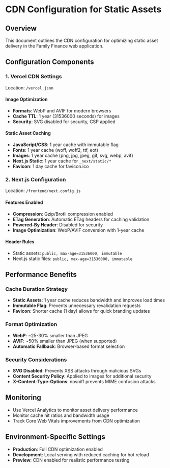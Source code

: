 # CDN Configuration for Static Assets

## Overview
This document outlines the CDN configuration for optimizing static asset delivery in the Family Finance web application.

## Configuration Components

### 1. Vercel CDN Settings
Location: `/vercel.json`

#### Image Optimization
- **Formats**: WebP and AVIF for modern browsers
- **Cache TTL**: 1 year (31536000 seconds) for images
- **Security**: SVG disabled for security, CSP applied

#### Static Asset Caching
- **JavaScript/CSS**: 1 year cache with immutable flag
- **Fonts**: 1 year cache (woff, woff2, ttf, eot)
- **Images**: 1 year cache (png, jpg, jpeg, gif, svg, webp, avif)
- **Next.js Static**: 1 year cache for `_next/static/*`
- **Favicon**: 1 day cache for favicon.ico

### 2. Next.js Configuration
Location: `/frontend/next.config.js`

#### Features Enabled
- **Compression**: Gzip/Brotli compression enabled
- **ETag Generation**: Automatic ETag headers for caching validation
- **Powered-By Header**: Disabled for security
- **Image Optimization**: WebP/AVIF conversion with 1-year cache

#### Header Rules
- Static assets: `public, max-age=31536000, immutable`
- Next.js static files: `public, max-age=31536000, immutable`

## Performance Benefits

### Cache Duration Strategy
- **Static Assets**: 1 year cache reduces bandwidth and improves load times
- **Immutable Flag**: Prevents unnecessary revalidation requests
- **Favicon**: Shorter cache (1 day) allows for quick branding updates

### Format Optimization
- **WebP**: ~25-30% smaller than JPEG
- **AVIF**: ~50% smaller than JPEG (when supported)
- **Automatic Fallback**: Browser-based format selection

### Security Considerations
- **SVG Disabled**: Prevents XSS attacks through malicious SVGs
- **Content Security Policy**: Applied to images for additional security
- **X-Content-Type-Options**: nosniff prevents MIME confusion attacks

## Monitoring
- Use Vercel Analytics to monitor asset delivery performance
- Monitor cache hit ratios and bandwidth usage
- Track Core Web Vitals improvements from CDN optimization

## Environment-Specific Settings
- **Production**: Full CDN optimization enabled
- **Development**: Local serving with reduced caching for hot reload
- **Preview**: CDN enabled for realistic performance testing